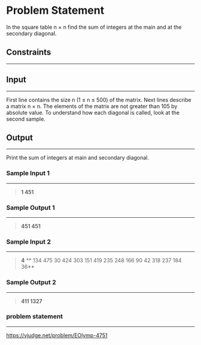 
# Problem Statement
In the square table n × n find the sum of integers at the main and at the secondary diagonal.

## Constraints
---


## Input
----
First line contains the size n (1 ≤ n ≤ 500) of the matrix. Next lines describe a matrix n × n. The elements of the matrix are not greater than 105 by absolute value. To understand how each diagonal is called, look at the second sample.

## Output
---
Print the sum of integers at main and secondary diagonal.

### Sample Input 1
----
> **1
451**

### Sample Output  1
----
> **451 451**



 ### Sample Input 2
----
> **4**
** 134 475 30 424
303 151 419 235
248 166 90 42
318 237 184 36**
### Sample Output  2
----
> **411 1327**


### problem statement
---
https://vjudge.net/problem/EOlymp-4751
